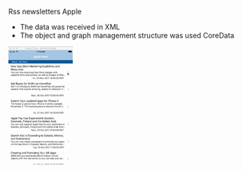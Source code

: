 
Rss newsletters Apple
- The data was received in XML 
- The object and graph management structure was used CoreData

![Alt text](https://github.com/granchenkooleg/RssAppleFeed/blob/master/RSSApple.gif?raw=true "RSSApple")
